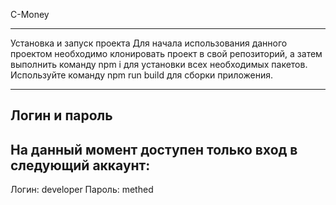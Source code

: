 C-Money

---

Установка и запуск проекта
Для начала использования данного проектом необходимо клонировать проект в свой репозиторий, а затем выполнить команду npm i для установки всех необходимых пакетов.
Используйте команду npm run build для сборки приложения.

---

Логин и пароль
---

На данный момент доступен только вход в следующий аккаунт:
---

Логин: developer
Пароль: methed
